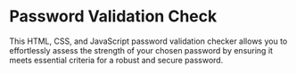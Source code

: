 # Password Validation Check

This HTML, CSS, and JavaScript password validation checker allows you to effortlessly assess the strength of your chosen password by ensuring it meets essential criteria for a robust and secure password.
